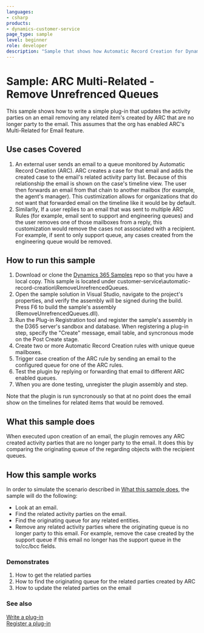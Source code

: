 ```yaml
---
languages:
- csharp
products:
- dynamics-customer-service
page_type: sample
level: beginner
role: developer
description: "Sample that shows how Automatic Record Creation for Dynamics 365 Customer Service can be customized to remove unreferenced queues from received emails"
---
```


# Sample: ARC Multi-Related - Remove Unrefrenced Queues

This sample shows how to write a simple plug-in that updates the activity parties on an email removing any related item's created by ARC that are no longer party to the email.  This assumes that the org has enabled ARC's Multi-Related for Email feature.

## Use cases Covered

1. An external user sends an email to a queue monitored by Automatic Record Creation (ARC).  ARC creates a case for that email and adds the created case to the email's related activity party list. Because of this relationship the email is shown on the case's timeline view.  The user then forwards an email from that chain to another mailbox (for example, the agent's manager).  This custimization allows for organizations that  do not want that forwarded email on the timeline like it would be by default.
2. Similarlly, If a user replies to an email that was sent to multiple ARC Rules (for example, email sent to support and engineering queues) and the user removes one of those mailboxes from a reply, this customization would remove the cases not assosciated with a recipient. For example, if sent to only support queue, any cases created from the engineering queue would be removed.

## How to run this sample

1. Download or clone the [Dynamics 365 Samples](https://github.com/microsoft/Dynamics365-Apps-Samples) repo so that you have a local copy. This sample is located under customer-service\automatic-record-creation\RemoveUnrefrencedQueues.
2. Open the sample solution in Visual Studio, navigate to the project's properties, and verify the assembly will be signed during the build. Press F6 to build the sample's assembly (RemoveUnrefrencedQueues.dll).
3. Run the Plug-in Registration tool and register the sample's assembly in the D365 server's sandbox and database. When registering a plug-in step, specify the "Create" message, email table, and syncronous mode on the Post Create stage.
4. Create two or more Automatic Record Creation rules with unique queue mailboxes.
5. Trigger case creation of the ARC rule by sending an email to the configured queue for one of the ARC rules.
6. Test the plugin by replying or forwarding that email to different ARC enabled queues.
6. When you are done testing, unregister the plugin assembly and step.

Note that the plugin is run syncronously so that at no point does the email show on the timelines for related items that would be removed.

## What this sample does

When executed upon creation of an email, the plugin removes any ARC created activity parties that are no longer party to the email.  It does this by comparing the originating queue of the regarding objects with the recipient queues.

## How this sample works

In order to simulate the scenario described in [What this sample does](#what-this-sample-does), the sample will do the following:

- Look at an email.
- Find the related activity parties on the email.
- Find the originating queue for any related entities.
- Remove any related activity parties where the originating queue is no longer party to this email. For example, remove the case created by the support queue if this email no longer has the support queue in the to/cc/bcc fields.

### Demonstrates

1. How to get the relatied parties
2. How to find the originating queue for the related parties created by ARC
3. How to update the related parties on the email

### See also

[Write a plug-in](https://docs.microsoft.com/en-us/powerapps/developer/common-data-service/write-plug-in)  
[Register a plug-in](https://docs.microsoft.com/en-us/powerapps/developer/common-data-service/register-plug-in)
